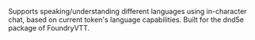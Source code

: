 Supports speaking/understanding different languages using in-character chat, based on current token's language capabilities. Built for the dnd5e package of FoundryVTT.
